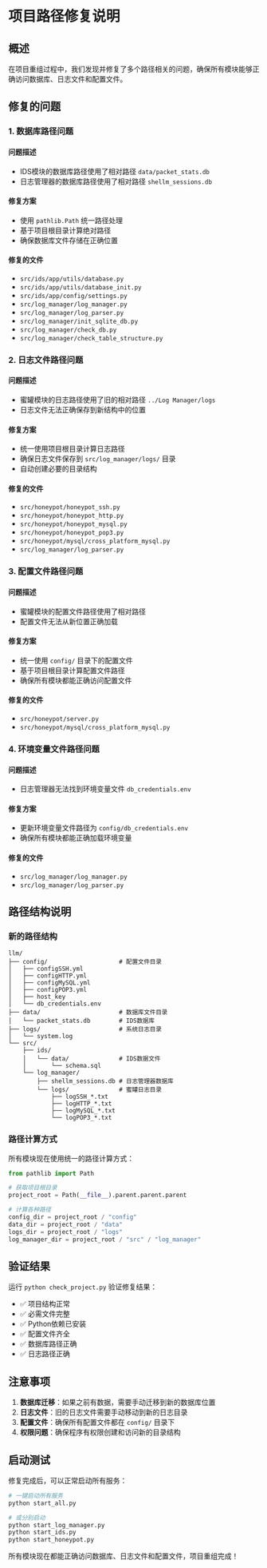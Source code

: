 # 项目路径修复说明

## 概述

在项目重组过程中，我们发现并修复了多个路径相关的问题，确保所有模块能够正确访问数据库、日志文件和配置文件。

## 修复的问题

### 1. 数据库路径问题

#### 问题描述
- IDS模块的数据库路径使用了相对路径 `data/packet_stats.db`
- 日志管理器的数据库路径使用了相对路径 `shellm_sessions.db`

#### 修复方案
- 使用 `pathlib.Path` 统一路径处理
- 基于项目根目录计算绝对路径
- 确保数据库文件存储在正确位置

#### 修复的文件
- `src/ids/app/utils/database.py`
- `src/ids/app/utils/database_init.py`
- `src/ids/app/config/settings.py`
- `src/log_manager/log_manager.py`
- `src/log_manager/log_parser.py`
- `src/log_manager/init_sqlite_db.py`
- `src/log_manager/check_db.py`
- `src/log_manager/check_table_structure.py`

### 2. 日志文件路径问题

#### 问题描述
- 蜜罐模块的日志路径使用了旧的相对路径 `../Log Manager/logs`
- 日志文件无法正确保存到新结构中的位置

#### 修复方案
- 统一使用项目根目录计算日志路径
- 确保日志文件保存到 `src/log_manager/logs/` 目录
- 自动创建必要的目录结构

#### 修复的文件
- `src/honeypot/honeypot_ssh.py`
- `src/honeypot/honeypot_http.py`
- `src/honeypot/honeypot_mysql.py`
- `src/honeypot/honeypot_pop3.py`
- `src/honeypot/mysql/cross_platform_mysql.py`
- `src/log_manager/log_parser.py`

### 3. 配置文件路径问题

#### 问题描述
- 蜜罐模块的配置文件路径使用了相对路径
- 配置文件无法从新位置正确加载

#### 修复方案
- 统一使用 `config/` 目录下的配置文件
- 基于项目根目录计算配置文件路径
- 确保所有模块都能正确访问配置文件

#### 修复的文件
- `src/honeypot/server.py`
- `src/honeypot/mysql/cross_platform_mysql.py`

### 4. 环境变量文件路径问题

#### 问题描述
- 日志管理器无法找到环境变量文件 `db_credentials.env`

#### 修复方案
- 更新环境变量文件路径为 `config/db_credentials.env`
- 确保所有模块都能正确加载环境变量

#### 修复的文件
- `src/log_manager/log_manager.py`
- `src/log_manager/log_parser.py`

## 路径结构说明

### 新的路径结构

```
llm/
├── config/                    # 配置文件目录
│   ├── configSSH.yml
│   ├── configHTTP.yml
│   ├── configMySQL.yml
│   ├── configPOP3.yml
│   ├── host_key
│   └── db_credentials.env
├── data/                      # 数据库文件目录
│   └── packet_stats.db        # IDS数据库
├── logs/                      # 系统日志目录
│   └── system.log
└── src/
    ├── ids/
    │   └── data/              # IDS数据文件
    │       └── schema.sql
    └── log_manager/
        ├── shellm_sessions.db # 日志管理器数据库
        └── logs/              # 蜜罐日志目录
            ├── logSSH_*.txt
            ├── logHTTP_*.txt
            ├── logMySQL_*.txt
            └── logPOP3_*.txt
```

### 路径计算方式

所有模块现在使用统一的路径计算方式：

```python
from pathlib import Path

# 获取项目根目录
project_root = Path(__file__).parent.parent.parent

# 计算各种路径
config_dir = project_root / "config"
data_dir = project_root / "data"
logs_dir = project_root / "logs"
log_manager_dir = project_root / "src" / "log_manager"
```

## 验证结果

运行 `python check_project.py` 验证修复结果：

- ✅ 项目结构正常
- ✅ 必需文件完整
- ✅ Python依赖已安装
- ✅ 配置文件齐全
- ✅ 数据库路径正确
- ✅ 日志路径正确

## 注意事项

1. **数据库迁移**：如果之前有数据，需要手动迁移到新的数据库位置
2. **日志文件**：旧的日志文件需要手动移动到新的日志目录
3. **配置文件**：确保所有配置文件都在 `config/` 目录下
4. **权限问题**：确保程序有权限创建和访问新的目录结构

## 启动测试

修复完成后，可以正常启动所有服务：

```bash
# 一键启动所有服务
python start_all.py

# 或分别启动
python start_log_manager.py
python start_ids.py
python start_honeypot.py
```

所有模块现在都能正确访问数据库、日志文件和配置文件，项目重组完成！ 